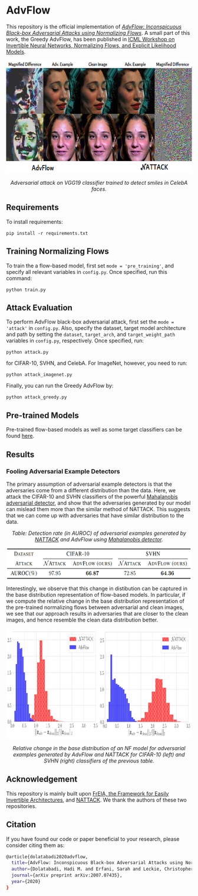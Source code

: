 # AdvFlow

This repository is the official implementation of [_AdvFlow: Inconspicuous Black-box Adversarial Attacks using Normalizing Flows_](https://arxiv.org/abs/2007.07435).
A small part of this work, the Greedy AdvFlow, has been published in [ICML Workshop on Invertible Neural Networks, Normalizing Flows, and Explicit Likelihood Models](https://invertibleworkshop.github.io/accepted_papers/pdfs/36.pdf).

<p align="center">
  <img width="640" height="307" src="./images/CelebA.png">
</p>
<p align="center">
    <em>Adversarial attack on VGG19 classifier trained to detect smiles in CelebA faces.</em>
</p>

## Requirements

To install requirements:

```setup
pip install -r requirements.txt
```

## Training Normalizing Flows

To train the a flow-based model, first set `mode = 'pre_training'`, and specify all relevant variables in `config.py`. Once specified, run this command:

```train
python train.py
```

## Attack Evaluation

To perform AdvFlow black-box adversarial attack, first set the `mode = 'attack'` in `config.py`.
Also, specify the dataset, target model architecture and path by setting the `dataset`, `target_arch`, 
and `target_weight_path` variables in `config.py`, respectively. Once specified, run:

```eval
python attack.py
```

for CIFAR-10, SVHN, and CelebA. For ImageNet, however, you need to run:

```eval
python attack_imagenet.py
```

Finally, you can run the Greedy AdvFlow by:

```eval
python attack_greedy.py
```

## Pre-trained Models

Pre-trained flow-based models as well as some target classifiers can be found [here](https://drive.google.com/file/d/18J8eh-KLaPq9vUe_TwhuQMBW4WKBVX0L/view?usp=sharing).

## Results

### Fooling Adversarial Example Detectors

The primary assumption of adversarial example detectors is that the adversaries come from a different distribution than the data.
Here, we attack the CIFAR-10 and SVHN classifiers of the powerful [Mahalanobis adversarial detector](https://github.com/pokaxpoka/deep_Mahalanobis_detector), and show that the adversaries generated by our model can mislead them more than the similar method of NATTACK. This suggests that we can come up with adversaries that have similar distribution to the data.

<p align="center">
    <em>Table: Detection rate (in AUROC) of adversarial examples generated by <a href="https://github.com/Cold-Winter/Nattack">NATTACK</a> and AdvFlow using <a href="https://github.com/pokaxpoka/deep_Mahalanobis_detector">Mahalanobis detector</a>.</em>
</p>
<p align="center">
  <img width="594" height="85" src="./images/Table.png">
</p>

Interestingly, we observe that this change in distibution can be captured in the base distribution representation of flow-based models.
In particular, if we compute the relative change in the base distribution representation of the pre-trained normalizing flows between adversarial and clean images, we see that our approach results in adversaries that are closer to the clean images, and hence resemble the clean data distribution better.

<p align="center">
  <img width="900" height="300" src="./images/latent_dist.png">
</p>
<p align="center">
    <em>Relative change in the base distribution of an NF model for adversarial examples generated by AdvFlow and NATTACK for CIFAR-10 (left) and SVHN (right) classifiers of the previous table.</em>
</p>

## Acknowledgement

This repository is mainly built upon [FrEIA, the Framework for Easily Invertible Architectures](https://github.com/VLL-HD/FrEIA), and [NATTACK](https://github.com/Cold-Winter/Nattack).
We thank the authors of these two repositories.

## Citation

If you have found our code or paper beneficial to your research, please consider citing them as:
```bash
@article{dolatabadi2020advflow,
  title={AdvFlow: Inconspicuous Black-box Adversarial Attacks using Normalizing Flows},
  author={Dolatabadi, Hadi M. and Erfani, Sarah and Leckie, Christopher},
  journal={arXiv preprint arXiv:2007.07435},
  year={2020}
}
```

